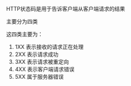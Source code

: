 HTTP状态码是用于告诉客户端从客户端请求的结果

主要分为四类

这四类主要为：

1. 1XX 表示接收的请求正在处理
2. 2XX 表示请求成功
3. 3XX 表示请求被重定向
4. 4XX 表示客户端请求错误
5. 5XX 属于服务器错误

